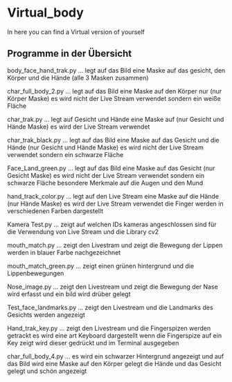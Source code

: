 # Virtual_body
In here you can find a Virtual version of yourself


## Programme in der Übersicht 

body_face_hand_trak.py ... legt auf das Bild eine Maske auf das gesicht, den Körper und die Hände (alle 3 Masken zusammen)

char_full_body_2.py ... legt auf das Bild eine Maske auf den Körper nur (nur Körper Maske) es wird nicht der Live Stream verwendet sondern ein weiße Fläche

char_trak.py ... legt auf Gesicht und Hände eine Maske auf (nur Gesicht und Hände Maske) es wird der Live Stream verwendet

char_trak_black.py ... legt auf das Bild eine Maske auf das Gesicht und die Hände (nur Gesicht und Hände Maske) es wird nicht der Live Stream verwendet sondern ein schwarze Fläche

Face_Land_green.py ... legt auf das Bild eine Maske auf das Gesicht (nur Gesicht Maske) es wird nicht der Live Stream verwendet sondern ein schwarze Fläche besondere Merkmale auf die Augen und den Mund

hand_track_color.py ... legt auf den Live Stream eine Maske auf die Hände (nur Hände Maske) es wird der Live Stream verwendet die Finger werden in verschiedenen Farben dargestellt

Kamera Test.py ... zeigt auf welchen IDs kameras angeschlossen sind für die Verwendung von Live Stream und die Library cv2

mouth_match.py ... zeigt den Livestram und zeigt die Bewegung der Lippen werden in blauer Farbe nachgezeichnet

mouth_match_green.py ... zeigt einen grünen hintergrund und die Lippenbewegungen 

Nose_image.py ... zeigt den Livestream und zeigt die Bewegung der Nase wird erfasst und ein bild wird drüber gelegt

Test_face_landmarks.py ... zeigt den Livestream und die Landmarks des Gesichts werden angezeigt

Hand_trak_key.py ... zeigt den Livestream und die Fingerspizen werden getrackt es wird eine art Keyboard dargestellt wenn die Fingerspize auf ein Key zeigt wird dieser gedrückt und im Terminal ausgegeben

char_full_body_4.py ... es wird ein schwarzer Hintergrund angezeigt und auf das Bild wird eine Maske auf den Körper gelegt die Hände und das Gesicht gelegt und schön angezeigt